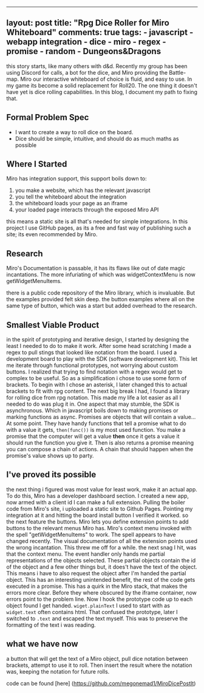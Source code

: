  

---
layout: post
title:  "Rpg Dice Roller for Miro Whiteboard"
comments: true
tags:
    - javascript
    - webapp integration
    - dice
    - miro
    - regex
    - promise
    - random
    - Dungeons&Dragons
---

this story starts, like many others with d&d. Recently my group has been using Discord for calls, a bot for the dice, and Miro providing the Battle-map. 
Miro our interactive whiteboard of choice is fluid, and easy to use. 
In my game its become a solid replacement for Roll20. The one thing it doesn't have yet is dice rolling capabilities. In this blog, I document my path to fixing that.

## Formal Problem Spec

-   I want to create a way to roll dice on the board.
-   Dice should be simple, intuitive, and should do as much maths as possible

## Where I Started

Miro has integration support, this support boils down to:

1.  you make a website, which has the relevant javascript
2.  you tell the whiteboard about the integration
3.  the whiteboard loads your page as an iframe
4.  your loaded page interacts through the exposed Miro API

this means a static site is all that's needed for simple integrations. In this project I use GitHub pages, as its a free and fast way of publishing such a site; its even recommended by Miro.

## Research

Miro's Documentation is passable, it has its flaws like out of date magic incantations. The more infuriating of which was widgetContextMenu is now getWidgetMenuItems.

there is a public code repository of the Miro library, which is invaluable. But the examples provided felt skin deep. 
the button examples where all on the same type of button, which was a start but added overhead to the research.

## Smallest Viable Product
in the spirit of prototyping and iterative design, I started by designing the least I needed to do to make it work. After some head scratching I made a regex to pull stings that looked like notation from the board. I used a development board to play with the SDK (software development kit). This let me iterate through functional prototypes, not worrying about custom buttons. I realized that trying to find notation with a regex would get to complex to be useful. So as a simplification i chose to use some form of brackets. To begin with I chose an asterisk, I later changed this to actual brackets to fit with rpg content.
The next big break I had, I found a library for rolling dice from rpg notation. This made my life a lot easier as all I needed to do was plug it in. 
One aspect that may stumble, the SDK is asynchronous. Which in javascript boils down to making promises or marking functions as async. Promises are objects that will contain a value... At some point. They have handy functions that tell a promise what to do with a value it gets, `then(func())` is my most used function. You make a promise that the computer will get a value **then** once it gets a value it should run the function you give it. Then is also returns a promise meaning you can compose a chain of actions. A chain that should happen when the promise's value shows up to party. 

## I've proved its possible 
the next thing i figured was most value for least work, make it an actual app. To do this, Miro has a developer dashboard section. I created a new app, now armed with a client id I can make a full extension. Pulling the boiler code from Miro's site, i uploaded a static site to Github Pages. Pointing my integration at it and hitting the board install button I verified it worked. 
so the next feature the buttons. Miro lets you define extension points to add buttons to the relevant menus Miro has. Miro's context menu invoked with the spell "getWidgetMenuItems" to work. The spell appears to have changed recently. The visual documentation of all the extension points used the wrong incantation. This threw me off for a while. 
the next snag I hit, was that the context menu. The event handler only hands me partial representations of the objects selected. These partial objects contain the id of the object and a few other things but, it does't have the text of the object. This means i have to also request the object after I'm handed the partial object. This has an interesting unintended benefit, the rest of the code gets executed in a promise. This has a quirk in the Miro stack, that makes the errors more clear. Before they where obscured by the iframe container, now errors point to the problem line. Now I hook the prototype code up to each object found I get handed. `wiget.plainText` I used to start with as `widget.text` often contains html. That confused the prototype, later I switched to `.text` and escaped the text myself. This was to preserve the formatting of the text i was reading.

## what we have now
a button that will get the text of a Miro object, pull dice notation between brackets, attempt to use it to roll. Then insert the result where the notation was, keeping the notation for future rolls. 

code can be found [here] (https://github.com/megonemad1/MiroDicePostIt)